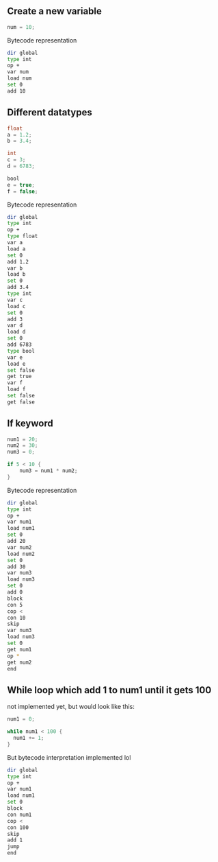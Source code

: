 ## Create a new variable
```java
num = 10;
```

Bytecode representation
```bash
dir global
type int
op +
var num
load num
set 0
add 10
```

## Different datatypes
```java
float 
a = 1.2;
b = 3.4;

int
c = 3;
d = 6783;

bool
e = true;
f = false;
```

Bytecode representation
```bash
dir global
type int
op +
type float
var a
load a
set 0
add 1.2
var b
load b
set 0
add 3.4
type int
var c
load c
set 0
add 3
var d
load d
set 0
add 6783
type bool
var e
load e
set false
get true
var f
load f
set false
get false
```

## If keyword
```java
num1 = 20;
num2 = 30;
num3 = 0;

if 5 < 10 {
    num3 = num1 * num2;
}
```

Bytecode representation
```bash
dir global
type int
op +
var num1
load num1
set 0
add 20
var num2
load num2
set 0
add 30
var num3
load num3
set 0
add 0
block 
con 5
cop <
con 10
skip 
var num3
load num3
set 0
get num1
op *
get num2
end 
```
## While loop which add 1 to num1 until it gets 100
not implemented yet, but would look like this:
```java
num1 = 0;

while num1 < 100 {
  num1 += 1;
}
```

But bytecode interpretation implemented lol
```bash
dir global
type int
op +
var num1
load num1
set 0
block
con num1
cop <
con 100
skip
add 1
jump
end
```
